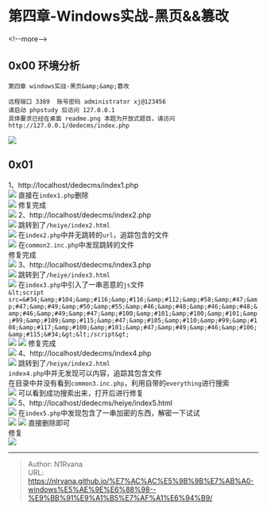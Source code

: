 # 第四章-Windows实战-黑页&amp;&amp;篡改

  
  
&lt;!--more--&gt;  
## 0x00 环境分析  
```help  
第四章 windows实战-黑页&amp;&amp;篡改  
  
远程端口 3389  账号密码 administrator xj@123456  
请启动 phpstudy 后访问 127.0.0.1  
具体要求已经在桌面 readme.png 本题为开放式题目，请访问 http://127.0.0.1/dedecms/index.php  
```  
![](https://picture-1304797147.cos.ap-nanjing.myqcloud.com/picture/202406111809415.png)
## 0x01  
1、http://localhost/dedecms/index1.php  
![](https://picture-1304797147.cos.ap-nanjing.myqcloud.com/picture/202406111813904.png)
直接在`index1.php`删除  
![](https://picture-1304797147.cos.ap-nanjing.myqcloud.com/picture/202406111819153.png)
修复完成  
![](https://picture-1304797147.cos.ap-nanjing.myqcloud.com/picture/202406111819552.png)
2、http://localhost/dedecms/index2.php  
![](https://picture-1304797147.cos.ap-nanjing.myqcloud.com/picture/202406111820224.png)
跳转到了`/heiye/index2.html`  
![](https://picture-1304797147.cos.ap-nanjing.myqcloud.com/picture/202406111820559.png)
在`index2.php`中并无跳转的`url`，追踪包含的文件  
![](https://picture-1304797147.cos.ap-nanjing.myqcloud.com/picture/202406111823690.png)
在`common2.inc.php`中发现跳转的文件  
修复完成  
![](https://picture-1304797147.cos.ap-nanjing.myqcloud.com/picture/202406111824003.png)
3、http://localhost/dedecms/index3.php  
![](https://picture-1304797147.cos.ap-nanjing.myqcloud.com/picture/202406111825412.png)
跳转到了`/heiye/index3.html`  
![](https://picture-1304797147.cos.ap-nanjing.myqcloud.com/picture/202406111826716.png)
在`index3.php`中引入了一串恶意的`js`文件  
`&lt;script src=&#34;&amp;#104;&amp;#116;&amp;#116;&amp;#112;&amp;#58;&amp;#47;&amp;#47;&amp;#49;&amp;#50;&amp;#55;&amp;#46;&amp;#48;&amp;#46;&amp;#48;&amp;#46;&amp;#49;&amp;#47;&amp;#100;&amp;#101;&amp;#100;&amp;#101;&amp;#99;&amp;#109;&amp;#115;&amp;#47;&amp;#105;&amp;#110;&amp;#99;&amp;#108;&amp;#117;&amp;#100;&amp;#101;&amp;#47;&amp;#49;&amp;#46;&amp;#106;&amp;#115;&#34;&gt;&lt;/script&gt;`  
![](https://picture-1304797147.cos.ap-nanjing.myqcloud.com/picture/202406111828197.png)
![](https://picture-1304797147.cos.ap-nanjing.myqcloud.com/picture/202406111828513.png)
修复完成  
![](https://picture-1304797147.cos.ap-nanjing.myqcloud.com/picture/202406111828533.png)
4、http://localhost/dedecms/index4.php  
![](https://picture-1304797147.cos.ap-nanjing.myqcloud.com/picture/202406111829146.png)
跳转到了`/heiye/index2.html`  
`index4.php`中并无发现可以内容，追踪其包含文件  
在目录中并没有看到`common3.inc.php`，利用自带的`everything`进行搜索  
![](https://picture-1304797147.cos.ap-nanjing.myqcloud.com/picture/202406112152014.png)
可以看到成功搜索出来，打开后进行修复  
![](https://picture-1304797147.cos.ap-nanjing.myqcloud.com/picture/202406112144468.png)
5、http://localhost/dedecms/heiye/index5.html  
![](https://picture-1304797147.cos.ap-nanjing.myqcloud.com/picture/202406112138331.png)
在`index5.php`中发现包含了一串加密的东西，解密一下试试  
![](https://picture-1304797147.cos.ap-nanjing.myqcloud.com/picture/202406112140410.png)
![](https://picture-1304797147.cos.ap-nanjing.myqcloud.com/picture/202406112140382.png)
直接删除即可  
修复  
![](https://picture-1304797147.cos.ap-nanjing.myqcloud.com/picture/202406112141283.png)
  

---

> Author: N1Rvana  
> URL: https://nlrvana.github.io/%E7%AC%AC%E5%9B%9B%E7%AB%A0-windows%E5%AE%9E%E6%88%98--%E9%BB%91%E9%A1%B5%E7%AF%A1%E6%94%B9/  

